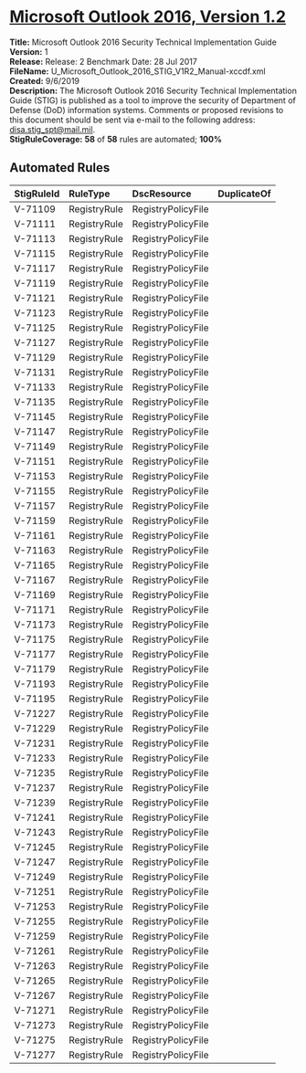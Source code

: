 # [Microsoft Outlook 2016, Version 1.2](https://github.com/Microsoft/PowerStig/wiki/Office-Outlook2016-1.2)

**Title:** Microsoft Outlook 2016 Security Technical Implementation Guide  
**Version:** 1  
**Release:** Release: 2 Benchmark Date: 28 Jul 2017  
**FileName:** U_Microsoft_Outlook_2016_STIG_V1R2_Manual-xccdf.xml  
**Created:** 9/6/2019  
**Description:** The Microsoft Outlook 2016 Security Technical Implementation Guide (STIG) is published as a tool to improve the security of Department of Defense (DoD) information systems.  Comments or proposed revisions to this document should be sent via e-mail to the following address: disa.stig_spt@mail.mil.  
**StigRuleCoverage:** **58** of **58** rules are automated; **100%**  

## Automated Rules

| StigRuleId | RuleType | DscResource | DuplicateOf |
| :---- | :---- | :---- | :---- |
| V-71109 | RegistryRule | RegistryPolicyFile |  |
| V-71111 | RegistryRule | RegistryPolicyFile |  |
| V-71113 | RegistryRule | RegistryPolicyFile |  |
| V-71115 | RegistryRule | RegistryPolicyFile |  |
| V-71117 | RegistryRule | RegistryPolicyFile |  |
| V-71119 | RegistryRule | RegistryPolicyFile |  |
| V-71121 | RegistryRule | RegistryPolicyFile |  |
| V-71123 | RegistryRule | RegistryPolicyFile |  |
| V-71125 | RegistryRule | RegistryPolicyFile |  |
| V-71127 | RegistryRule | RegistryPolicyFile |  |
| V-71129 | RegistryRule | RegistryPolicyFile |  |
| V-71131 | RegistryRule | RegistryPolicyFile |  |
| V-71133 | RegistryRule | RegistryPolicyFile |  |
| V-71135 | RegistryRule | RegistryPolicyFile |  |
| V-71145 | RegistryRule | RegistryPolicyFile |  |
| V-71147 | RegistryRule | RegistryPolicyFile |  |
| V-71149 | RegistryRule | RegistryPolicyFile |  |
| V-71151 | RegistryRule | RegistryPolicyFile |  |
| V-71153 | RegistryRule | RegistryPolicyFile |  |
| V-71155 | RegistryRule | RegistryPolicyFile |  |
| V-71157 | RegistryRule | RegistryPolicyFile |  |
| V-71159 | RegistryRule | RegistryPolicyFile |  |
| V-71161 | RegistryRule | RegistryPolicyFile |  |
| V-71163 | RegistryRule | RegistryPolicyFile |  |
| V-71165 | RegistryRule | RegistryPolicyFile |  |
| V-71167 | RegistryRule | RegistryPolicyFile |  |
| V-71169 | RegistryRule | RegistryPolicyFile |  |
| V-71171 | RegistryRule | RegistryPolicyFile |  |
| V-71173 | RegistryRule | RegistryPolicyFile |  |
| V-71175 | RegistryRule | RegistryPolicyFile |  |
| V-71177 | RegistryRule | RegistryPolicyFile |  |
| V-71179 | RegistryRule | RegistryPolicyFile |  |
| V-71193 | RegistryRule | RegistryPolicyFile |  |
| V-71195 | RegistryRule | RegistryPolicyFile |  |
| V-71227 | RegistryRule | RegistryPolicyFile |  |
| V-71229 | RegistryRule | RegistryPolicyFile |  |
| V-71231 | RegistryRule | RegistryPolicyFile |  |
| V-71233 | RegistryRule | RegistryPolicyFile |  |
| V-71235 | RegistryRule | RegistryPolicyFile |  |
| V-71237 | RegistryRule | RegistryPolicyFile |  |
| V-71239 | RegistryRule | RegistryPolicyFile |  |
| V-71241 | RegistryRule | RegistryPolicyFile |  |
| V-71243 | RegistryRule | RegistryPolicyFile |  |
| V-71245 | RegistryRule | RegistryPolicyFile |  |
| V-71247 | RegistryRule | RegistryPolicyFile |  |
| V-71249 | RegistryRule | RegistryPolicyFile |  |
| V-71251 | RegistryRule | RegistryPolicyFile |  |
| V-71253 | RegistryRule | RegistryPolicyFile |  |
| V-71255 | RegistryRule | RegistryPolicyFile |  |
| V-71259 | RegistryRule | RegistryPolicyFile |  |
| V-71261 | RegistryRule | RegistryPolicyFile |  |
| V-71263 | RegistryRule | RegistryPolicyFile |  |
| V-71265 | RegistryRule | RegistryPolicyFile |  |
| V-71267 | RegistryRule | RegistryPolicyFile |  |
| V-71271 | RegistryRule | RegistryPolicyFile |  |
| V-71273 | RegistryRule | RegistryPolicyFile |  |
| V-71275 | RegistryRule | RegistryPolicyFile |  |
| V-71277 | RegistryRule | RegistryPolicyFile |  |
